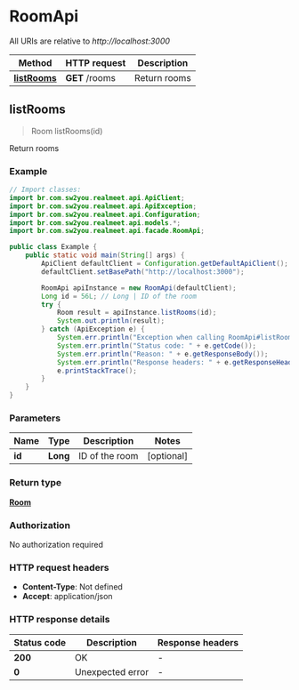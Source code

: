 # RoomApi

All URIs are relative to *http://localhost:3000*

Method | HTTP request | Description
------------- | ------------- | -------------
[**listRooms**](RoomApi.md#listRooms) | **GET** /rooms | Return rooms



## listRooms

> Room listRooms(id)

Return rooms

### Example

```java
// Import classes:
import br.com.sw2you.realmeet.api.ApiClient;
import br.com.sw2you.realmeet.api.ApiException;
import br.com.sw2you.realmeet.api.Configuration;
import br.com.sw2you.realmeet.api.models.*;
import br.com.sw2you.realmeet.api.facade.RoomApi;

public class Example {
    public static void main(String[] args) {
        ApiClient defaultClient = Configuration.getDefaultApiClient();
        defaultClient.setBasePath("http://localhost:3000");

        RoomApi apiInstance = new RoomApi(defaultClient);
        Long id = 56L; // Long | ID of the room
        try {
            Room result = apiInstance.listRooms(id);
            System.out.println(result);
        } catch (ApiException e) {
            System.err.println("Exception when calling RoomApi#listRooms");
            System.err.println("Status code: " + e.getCode());
            System.err.println("Reason: " + e.getResponseBody());
            System.err.println("Response headers: " + e.getResponseHeaders());
            e.printStackTrace();
        }
    }
}
```

### Parameters


Name | Type | Description  | Notes
------------- | ------------- | ------------- | -------------
 **id** | **Long**| ID of the room | [optional]

### Return type

[**Room**](Room.md)

### Authorization

No authorization required

### HTTP request headers

- **Content-Type**: Not defined
- **Accept**: application/json

### HTTP response details
| Status code | Description | Response headers |
|-------------|-------------|------------------|
| **200** | OK |  -  |
| **0** | Unexpected error |  -  |


